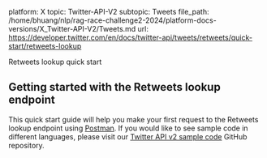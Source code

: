 platform: X
topic: Twitter-API-V2
subtopic: Tweets
file_path: /home/bhuang/nlp/rag-race-challenge2-2024/platform-docs-versions/X_Twitter-API-V2/Tweets.md
url: https://developer.twitter.com/en/docs/twitter-api/tweets/retweets/quick-start/retweets-lookup

Retweets lookup quick start

## Getting started with the Retweets lookup endpoint

This quick start guide will help you make your first request to the Retweets lookup endpoint using [Postman](https://developer.twitter.com/en/docs/tools-and-libraries/using-postman). If you would like to see sample code in different languages, please visit our [Twitter API v2 sample code](https://github.com/twitterdev/Twitter-API-v2-sample-code) GitHub repository.